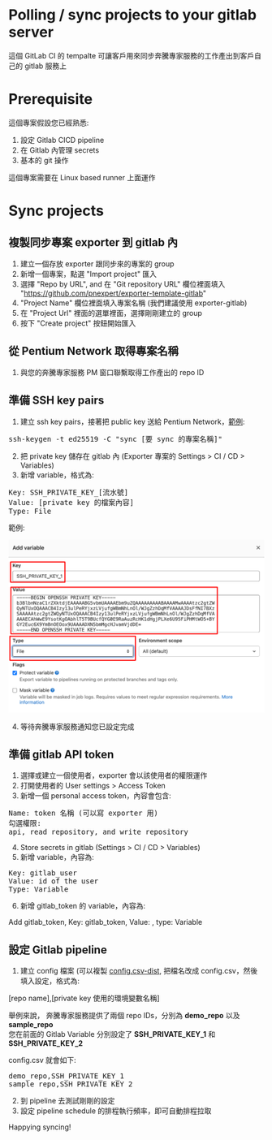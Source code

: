 # Polling / sync projects to your gitlab server 
這個 GitLab CI 的 tempalte 可讓客戶用來同步奔騰專家服務的工作產出到客戶自己的 gitlab 服務上

# Prerequisite 
這個專案假設您已經熟悉:
1. 設定 Gitlab CICD pipeline
2. 在 Gitlab 內管理 secrets
3. 基本的 git 操作

這個專案需要在 Linux based runner 上面運作

# Sync projects

## 複製同步專案 exporter 到 gitlab 內
1. 建立一個存放 exporter 跟同步來的專案的 group
2. 新增一個專案，點選 "Import project" 匯入
3. 選擇 "Repo by URL", and 在 "Git repository URL" 欄位裡面填入 "https://github.com/pnexpert/exporter-template-gitlab" 
4. "Project Name" 欄位裡面填入專案名稱 (我們建議使用 exporter-gitlab)
5. 在 "Project Url" 裡面的選單裡面，選擇剛剛建立的 group
6. 按下 "Create project" 按鈕開始匯入

## 從 Pentium Network 取得專案名稱
1. 與您的奔騰專家服務 PM 窗口聯繫取得工作產出的 repo ID

## 準備 SSH key pairs
1. 建立 ssh key pairs，接著把 public key 送給 Pentium Network，[範例](https://docs.gitlab.com/ee/ssh/#generate-an-ssh-key-pair):

<pre>ssh-keygen -t ed25519 -C "sync [要 sync 的專案名稱]"</pre>

2. 把 private key 儲存在 gitlab 內 (Exporter 專案的 Settings > CI / CD > Variables)
3. 新增 variable，格式為:

<pre>
Key: SSH_PRIVATE_KEY_[流水號]
Value: [private key 的檔案內容]
Type: File
</pre>

範例:

![GitlabSSH-Key](images/gitlab-ssh-key.png)


4. 等待奔騰專家服務通知您已設定完成

## 準備 gitlab API token
1. 選擇或建立一個使用者，exporter 會以該使用者的權限運作
2. 打開使用者的 User settings > Access Token
3. 新增一個 personal access token，內容會包含:

<pre>
Name: token 名稱 (可以寫 exporter 用)
勾選權限:
api, read_repository, and write_repository
</pre>

4. Store secrets in gitlab (Settings > CI / CD > Variables)
5. 新增 variable，內容為:

<pre>
Key: gitlab_user
Value: id of the user
Type: Variable
</pre>

6. 新增 gitlab_token 的 variable，內容為:

Add gitlab_token, Key: gitlab_token, Value: <the created token>, type: Variable

## 設定 Gitlab pipeline
1. 建立 config 檔案 (可以複製 [config.csv-dist](config.csv-dist), 把檔名改成 config.csv，然後填入設定，格式為:

[repo name],[private key 使用的環境變數名稱]

舉例來說，
奔騰專家服務提供了兩個 repo IDs，分別為 __demo_repo__ 以及 __sample_repo__<br>
您在前面的 Gitlab Variable 分別設定了 __SSH_PRIVATE_KEY_1__ 和 __SSH_PRIVATE_KEY_2__

config.csv 就會如下:

<pre>
demo_repo,SSH_PRIVATE_KEY_1
sample_repo,SSH_PRIVATE_KEY_2
</pre>

2. 到 pipeline 去測試剛剛的設定
3. 設定 pipeline schedule 的排程執行頻率，即可自動排程拉取

Happying syncing!
